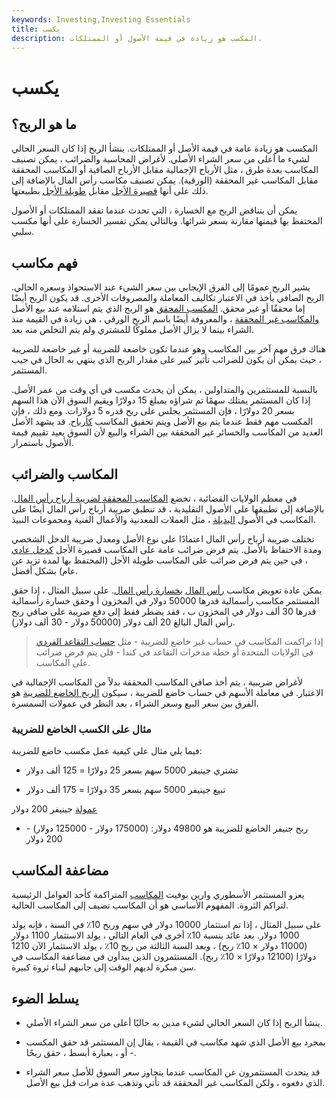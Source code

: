 ```yaml
---
keywords: Investing,Investing Essentials
title: يكسب
description: المكسب هو زيادة في قيمة الأصول أو الممتلكات.
---
```


# يكسب
## ما هو الربح؟

المكسب هو زيادة عامة في قيمة الأصل أو الممتلكات. ينشأ الربح إذا كان السعر الحالي لشيء ما أعلى من سعر الشراء الأصلي. لأغراض المحاسبة والضرائب ، يمكن تصنيف المكاسب بعدة طرق ، مثل الأرباح الإجمالية مقابل الأرباح الصافية أو المكاسب المحققة مقابل المكاسب غير المحققة (الورقية). يمكن تصنيف مكاسب رأس المال بالإضافة إلى ذلك على أنها [قصيرة الأجل](/short-term-gain) مقابل [طويلة الأجل](/long-term_capital_gain_loss) بطبيعتها.

يمكن أن يتناقض الربح مع الخسارة ، التي تحدث عندما تفقد الممتلكات أو الأصول المحتفظ بها قيمتها مقارنة بسعر شرائها. وبالتالي يمكن تفسير الخسارة على أنها مكسب سلبي.

## فهم مكاسب

يشير الربح عمومًا إلى الفرق الإيجابي بين سعر الشيء عند الاستحواذ وسعره الحالي. الربح الصافي يأخذ في الاعتبار تكاليف المعاملة والمصروفات الأخرى. قد يكون الربح أيضًا إما محققًا أو غير محقق. [المكسب المحقق](/realizedprofit) هو الربح الذي يتم استلامه عند بيع الأصل [والمكاسب غير المحققة](/unrealizedgain) ، والمعروفة أيضًا باسم الربح الورقي ، هي زيادة في القيمة منذ الشراء بينما لا يزال الأصل مملوكًا للمشتري ولم يتم التخلص منه بعد.

هناك فرق مهم آخر بين المكاسب وهو عندما تكون خاضعة للضريبة أو غير خاضعة للضريبة ، حيث يمكن أن يكون للضرائب تأثير كبير على مقدار الربح الذي ينتهي به الحال في جيب المستثمر.

بالنسبة للمستثمرين والمتداولين ، يمكن أن يحدث مكسب في أي وقت من عمر الأصل. إذا كان المستثمر يمتلك سهمًا تم شراؤه بمبلغ 15 دولارًا ويقيم السوق الآن هذا السهم بسعر 20 دولارًا ، فإن المستثمر يجلس على ربح قدره 5 دولارات. ومع ذلك ، فإن المكسب مهم فقط عندما يتم بيع الأصل ويتم تحقيق المكاسب [كأرباح](/profit). قد يشهد الأصل العديد من المكاسب والخسائر غير المحققة بين الشراء والبيع لأن السوق يعيد تقييم قيمة الأصول باستمرار.

## المكاسب والضرائب

في معظم الولايات القضائية ، تخضع [المكاسب المحققة لضريبة أرباح رأس المال](/capital_gains_tax). بالإضافة إلى تطبيقها على الأصول التقليدية ، قد تنطبق ضريبة أرباح رأس المال أيضًا على المكاسب في الأصول [البديلة](/alternative_investment) ، مثل العملات المعدنية والأعمال الفنية ومجموعات النبيذ.

تختلف ضريبة أرباح رأس المال اعتمادًا على نوع الأصل ومعدل ضريبة الدخل الشخصي ومدة الاحتفاظ بالأصل. يتم فرض ضرائب عامة على المكاسب قصيرة الأجل [كدخل عادي](/ordinaryincome) ، في حين يتم فرض ضرائب على المكاسب طويلة الأجل (المحتفظ بها لمدة تزيد عن عام) بشكل أفضل.

يمكن عادة تعويض مكاسب [رأس المال](/capitalloss) [بخسارة رأس المال](/capitalloss). على سبيل المثال ، إذا حقق المستثمر مكاسب رأسمالية قدرها 50000 دولار في المخزون أ وحقق خسارة رأسمالية قدرها 30 ألف دولار في المخزون ب ، فقد يضطر فقط إلى دفع ضريبة على صافي ربح رأس المال البالغ 20 ألف دولار (50000 دولار - 30 ألف دولار).

> إذا تراكمت المكاسب في حساب غير خاضع للضريبة - مثل [حساب التقاعد الفردي](/ira) في الولايات المتحدة أو خطة مدخرات التقاعد في كندا - فلن يتم فرض ضرائب على المكاسب.

>

لأغراض ضريبية ، يتم أخذ صافي المكاسب المحققة بدلاً من المكاسب الإجمالية في الاعتبار. في معاملة الأسهم في حساب خاضع للضريبة ، سيكون [الربح الخاضع للضريبة](/taxablegain) هو الفرق بين سعر البيع وسعر الشراء ، بعد النظر في عمولات السمسرة.

### مثال على الكسب الخاضع للضريبة

فيما يلي مثال على كيفية عمل مكسب خاضع للضريبة:

- تشتري جينيفر 5000 سهم بسعر 25 دولارًا = 125 ألف دولار

- تبيع جينيفر 5000 سهم بسعر 35 دولارًا = 175 ألف دولار

[عمولة](/commission) جينيفر 200 دولار

- ربح جنيفر الخاضع للضريبة هو 49800 دولار: (175000 دولار - 125000 دولار) - 200 دولار

## مضاعفة المكاسب

يعزو المستثمر الأسطوري وارين بوفيت [المكاسب](/compounding) المتراكمة كأحد العوامل الرئيسية لتراكم الثروة. المفهوم الأساسي هو أن المكاسب تضيف إلى المكاسب الحالية.

على سبيل المثال ، إذا تم استثمار 10000 دولار في سهم وربح 10٪ في السنة ، فإنه يولد 1000 دولار. بعد عائد بنسبة 10٪ أخرى في العام التالي ، يولد الاستثمار 1100 دولار (11000 دولار × 10٪ ربح) ، وبعد السنة الثالثة من ربح 10٪ ، يولد الاستثمار الآن 1210 دولارًا (12100 دولارًا × 10٪ ربح). المستثمرون الذين يبدأون في مضاعفة المكاسب في سن مبكرة لديهم الوقت إلى جانبهم لبناء ثروة كبيرة.

## يسلط الضوء

- ينشأ الربح إذا كان السعر الحالي لشيء مدين به حاليًا أعلى من سعر الشراء الأصلي.

- بمجرد بيع الأصل الذي شهد مكاسب في القيمة ، يقال إن المستثمر قد حقق المكسب - أو ، بعبارة أبسط ، حقق ربحًا.

- قد يتحدث المستثمرون عن المكاسب عندما يتجاوز سعر السوق للأصل سعر الشراء الذي دفعوه ، ولكن المكاسب غير المحققة قد تأتي وتذهب عدة مرات قبل بيع الأصل.

